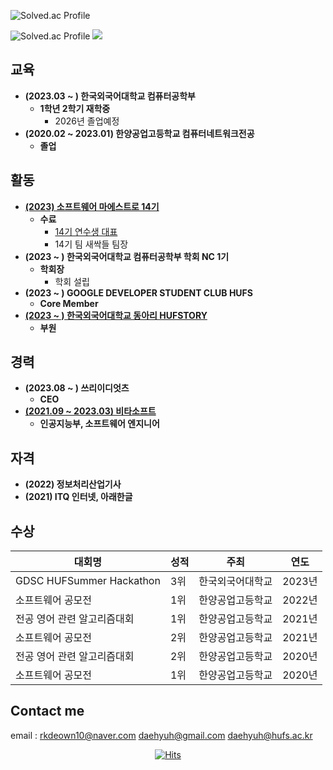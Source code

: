 ![Solved.ac Profile](https://capsule-render.vercel.app/api?type=Waving&color=638fda&height=200&section=header&text=대현&fontSize=70&&fontColor=ffffff)
<!--
## 많은 경험을 통해서 경험치를 쌓아가고 있는 대현입니다.
- **특성화고등학교 출신 주니어 개발자 입니다**
- **더욱더 많은 경험을 만들기위해 새로운 시작과 함께 퇴사 후 대학교에 진학하였습니다**
- **진학이후 할 수 있는 모든 경험을 해보고 있는 중입니다**
  + **소프트웨어 마에스트로, 학회장, 동아리, 술자리/MT 등등...**
### **이러한 모든 경험이 저의 경험치가 되고 있습니다**
<img src="http://mazandi.herokuapp.com/api?handle=daehyuh&theme=cold"/>
![daehyuh's GitHub stats](https://github-readme-stats.vercel.app/api?username=daehyuh&show_icons=true&theme=tokyonight)
![daehyuh's profile](https://github-profile-trophy.vercel.app/?username=daehyuh&margin-h=50&margin-w=10&row=1&column=8&no-frame=false&theme=algolia)
-->
![Solved.ac Profile](http://mazassumnida.wtf/api/generate_badge?boj=daehyuh)
<img src="http://mazandi.herokuapp.com/api?handle=daehyuh&theme=cold"/>
## 교육
* **(2023.03 ~ ) 한국외국어대학교 컴퓨터공학부**
  - **1학년 2학기 재학중**
    + 2026년 졸업예정
* **(2020.02 ~ 2023.01) 한양공업고등학교 컴퓨터네트워크전공**
  - **졸업**
## 활동
* **[(2023) 소프트웨어 마에스트로 14기](https://www.swmaestro.org/sw/main/contents.do?menuNo=200002)**
  - **수료**
    + [14기 연수생 대표](https://n.news.naver.com/mnews/article/029/0002804625?sid=105)
    + 14기 팀 새싹들 팀장
* **(2023 ~ ) 한국외국어대학교 컴퓨터공학부 학회 NC 1기**
  - **학회장**
    + 학회 설립
* **(2023 ~ ) GOOGLE DEVELOPER STUDENT CLUB HUFS**
  - **Core Member**
* **[(2023 ~ ) 한국외국어대학교 동아리 HUFSTORY](https://www.facebook.com/storyhufs/)**
  - **부원**
## 경력
* **(2023.08 ~ ) 쓰리이디엇츠**
  - **CEO**
* **[(2021.09 ~ 2023.03) 비타소프트](http://www.vitasoft.co.kr/)**
  - **인공지능부, 소프트웨어 엔지니어**
## 자격
* **(2022) 정보처리산업기사**
* **(2021) ITQ 인터넷, 아래한글**
## 수상
|대회명|성적|주최|연도|
|---|---|---|---|
|GDSC HUFSummer Hackathon|3위|한국외국어대학교|2023년|
|소프트웨어 공모전|1위|한양공업고등학교|2022년|
|전공 영어 관련 알고리즘대회|1위|한양공업고등학교|2021년|
|소프트웨어 공모전|2위|한양공업고등학교|2021년|
|전공 영어 관련 알고리즘대회|2위|한양공업고등학교|2020년|
|소프트웨어 공모전|1위|한양공업고등학교|2020년|

<!--

## 프로젝트
* **[(2022 ~ 2023) AI 기반의 전동운반차 자율주행 알고리즘 개발 (정부사업)](https://github.com/daehyuh/PatrascheProject)**
  - **Developer**
    + 데이터 수집 센서/프로그램 개발(SoftWare, Embeded)
    + 학습 데이터 수집
    + 학습 데이터 전처리 및 라벨링 검수
    + 인공지능 성능 평가
* **[(2022) 에코 플랫폼 및 대형폐기물 수거시스템 구축 (광양시청)](https://gyeco.kr/main/main.do)**
  - **QA**
    + 테스트  
* **[(2021) 신호등 데이터 시각화 응용 소프트웨어 개발](https://github.com/daehyuh/TrafficLightProject)**
  - **Developer**
    + 개발 과정 전체
## 토이 프로젝트
* **[(2023) 게임 리버싱(해킹) 연습 - GooseGooseDuck](https://github.com/daehyuh/GooseGooseDuck)**
  - **Practice**
    + 게임을 통해 소프트웨어를 디버깅하여 메모리를 변경하는 리버싱(해킹) 연습
    + ※연습방에서만 사용 하였음※
* **[(2022) 공공데이터를 활용한 데이터 제공 API 개발](https://github.com/daehyuh/University-API)**
  - **PM, Developer**
    + 모든 대학교의 IT관련학과의 내신 등급컷을 취합하여 데이터베이스로 구축한후, 데이터를 공공데이터로 배포하는 프로젝트
* **[(2020) 코로나 자가진단 자동화 소프트웨어 개발](https://github.com/daehyuh/Corona-self-check-Auto)**
  - **PM, Developer**
    + 매일 아침 반복되는 코로나 자가진단을 자동화하는 소프트웨어 개발 프로젝트
-->
## Contact me

email : <rkdeown10@naver.com> <daehyuh@gmail.com>  <daehyuh@hufs.ac.kr>

<!-- 
instagram : @daehyuh_
<a href="https://instagram.com/daehyuh_">
<img src="http://img.shields.io/badge/-Instagram-black?style=flat&logo=Instagram&link=https://instagram.com/daehyuh_/" style="height : auto; margin-left : 10px; margin-right : 10px;"/>
</a> -->

<div align=center> 
  
[![Hits](https://hits.seeyoufarm.com/api/count/incr/badge.svg?url=https%3A%2F%2Fgithub.com%2Fdaehyuh%2Fdaehyuh&count_bg=%23638FDA&title_bg=%23555555&icon=ghostery.svg&icon_color=%23E7E7E7&title=Github+%28%EC%98%A4%EB%8A%98+%EB%B0%A9%EB%AC%B8%EC%9E%90+%2F+%EC%A0%84%EC%B2%B4+%EB%B0%A9%EB%AC%B8%EC%9E%90%29&edge_flat=false)](https://hits.seeyoufarm.com)
  <!--
[![Readme Card](https://github-readme-stats.vercel.app/api/pin/?username=daehyuh&repo=Hits-Macro)](https://github.com/daehyuh/Hits-Macro)
-->
</div>
